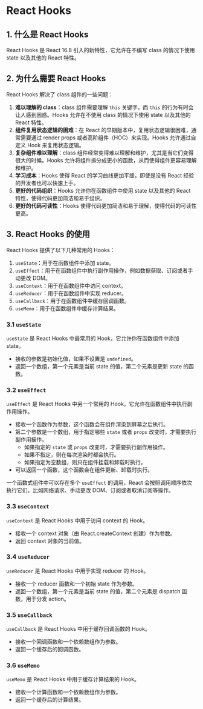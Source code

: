 # React Hooks

## 1. 什么是 React Hooks

React Hooks 是 React 16.8 引入的新特性，它允许在不编写 class 的情况下使用 state 以及其他的 React 特性。

## 2. 为什么需要 React Hooks

React Hooks 解决了 class 组件的一些问题：

1. **难以理解的 class**：class 组件需要理解 `this` 关键字，而 `this` 的行为有时会让人感到困惑。Hooks 允许在不使用 class 的情况下使用 state 以及其他的 React 特性。
2. **组件复用状态逻辑的困难**：在 React 的早期版本中，复用状态逻辑很困难，通常需要通过 render props 或者高阶组件（HOC）来实现。Hooks 允许通过自定义 Hook 来复用状态逻辑。
3. **复杂组件难以理解**：class 组件经常变得难以理解和维护，尤其是当它们变得很大的时候。Hooks 允许将组件拆分成更小的函数，从而使得组件更容易理解和维护。
4. **学习成本**：Hooks 使得 React 的学习曲线更加平缓，即使是没有 React 经验的开发者也可以快速上手。
5. **更好的代码组织**：Hooks 允许你在函数组件中使用 state 以及其他的 React 特性，使得代码更加简洁和易于组织。
6. **更好的代码可读性**：Hooks 使得代码更加简洁和易于理解，使得代码的可读性更高。

## 3. React Hooks 的使用

React Hooks 提供了以下几种常用的 Hooks：

1. `useState`：用于在函数组件中添加 state。
2. `useEffect`：用于在函数组件中执行副作用操作，例如数据获取、订阅或者手动更改 DOM。
3. `useContext`：用于在函数组件中访问 context。
4. `useReducer`：用于在函数组件中实现 reducer。
5. `useCallback`：用于在函数组件中缓存回调函数。
6. `useMemo`：用于在函数组件中缓存计算结果。

### 3.1 `useState`

`useState` 是 React Hooks 中最常用的 Hook，它允许你在函数组件中添加 state。

- 接收的参数是初始化值，如果不设置是 `undefined`。
- 返回一个数组，第一个元素是当前 state 的值，第二个元素是更新 state 的函数。


### 3.2 `useEffect`

`useEffect` 是 React Hooks 中另一个常用的 Hook，它允许在函数组件中执行副作用操作。

- 接收一个函数作为参数，这个函数会在组件渲染到屏幕之后执行。
- 第二个参数是一个数组，用于指定哪些 `state` 或者 `props` 改变时，才需要执行副作用操作。
  - 如果指定的 `state` 或 `props` 改变时，才需要执行副作用操作。
  - 如果不指定，则在每次渲染时都会执行。
  - 如果指定为空数组，则只在组件挂载和卸载时执行。
- 可以返回一个函数，这个函数会在组件更新、卸载时执行。

一个函数式组件中可以存在多个 `useEffect` 的调用，React 会按照调用顺序依次执行它们。比如网络请求、手动更改 DOM、订阅或者取消订阅等操作。


### 3.3 `useContext`

`useContext` 是 React Hooks 中用于访问 context 的 Hook。

- 接收一个 context 对象（由 React.createContext 创建）作为参数。
- 返回 context 对象的当前值。

### 3.4 `useReducer`

`useReducer` 是 React Hooks 中用于实现 reducer 的 Hook。

- 接收一个 reducer 函数和一个初始 state 作为参数。
- 返回一个数组，第一个元素是当前 state 的值，第二个元素是 dispatch 函数，用于分发 action。

### 3.5 `useCallback`

`useCallback` 是 React Hooks 中用于缓存回调函数的 Hook。

- 接收一个回调函数和一个依赖数组作为参数。
- 返回一个缓存后的回调函数。

### 3.6 `useMemo`

`useMemo` 是 React Hooks 中用于缓存计算结果的 Hook。

- 接收一个计算函数和一个依赖数组作为参数。
- 返回一个缓存后的计算结果。
